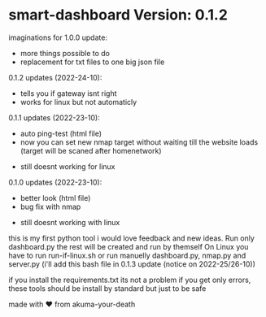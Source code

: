 # smart-dashboard Version: 0.1.2
imaginations for 1.0.0 update:
+ more things possible to do
+ replacement for txt files to one big json file

0.1.2 updates (2022-24-10):
+ tells you if gateway isnt right
+ works for linux but not automaticly

0.1.1 updates (2022-23-10):
+ auto ping-test (html file)
+ now you can set new nmap target without waiting till the website loads (target will be scaned after homenetwork)
- still doesnt working for linux

0.1.0 updates (2022-23-10):
+ better look (html file)
+ bug fix with nmap
- still doesnt working with linux

this is my first python tool i would love feedback and new ideas.
Run only dashboard.py the rest will be created and run by themself
On Linux you have to run run-if-linux.sh or run manuelly dashboard.py, nmap.py and server.py (i'll add this bash file in 0.1.3 update (notice on 2022-25/26-10))

if you install the requirements.txt its not a problem if you get only errors, these tools should be install by standard but just to be safe

made with ❤️ from akuma-your-death
